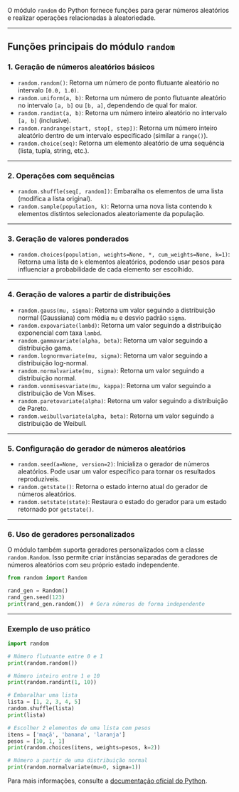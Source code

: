 O módulo `random` do Python fornece funções para gerar números aleatórios e realizar operações relacionadas à aleatoriedade.

---

## **Funções principais do módulo `random`**

### **1. Geração de números aleatórios básicos**
- `random.random()`: Retorna um número de ponto flutuante aleatório no intervalo `[0.0, 1.0)`.
- `random.uniform(a, b)`: Retorna um número de ponto flutuante aleatório no intervalo `[a, b]` ou `[b, a]`, dependendo de qual for maior.
- `random.randint(a, b)`: Retorna um número inteiro aleatório no intervalo `[a, b]` (inclusive).
- `random.randrange(start, stop[, step])`: Retorna um número inteiro aleatório dentro de um intervalo especificado (similar a `range()`).
- `random.choice(seq)`: Retorna um elemento aleatório de uma sequência (lista, tupla, string, etc.).

---

### **2. Operações com sequências**
- `random.shuffle(seq[, random])`: Embaralha os elementos de uma lista (modifica a lista original).
- `random.sample(population, k)`: Retorna uma nova lista contendo `k` elementos distintos selecionados aleatoriamente da população.

---

### **3. Geração de valores ponderados**
- `random.choices(population, weights=None, *, cum_weights=None, k=1)`: Retorna uma lista de `k` elementos aleatórios, podendo usar pesos para influenciar a probabilidade de cada elemento ser escolhido.

---

### **4. Geração de valores a partir de distribuições**
- `random.gauss(mu, sigma)`: Retorna um valor seguindo a distribuição normal (Gaussiana) com média `mu` e desvio padrão `sigma`.
- `random.expovariate(lambd)`: Retorna um valor seguindo a distribuição exponencial com taxa `lambd`.
- `random.gammavariate(alpha, beta)`: Retorna um valor seguindo a distribuição gama.
- `random.lognormvariate(mu, sigma)`: Retorna um valor seguindo a distribuição log-normal.
- `random.normalvariate(mu, sigma)`: Retorna um valor seguindo a distribuição normal.
- `random.vonmisesvariate(mu, kappa)`: Retorna um valor seguindo a distribuição de Von Mises.
- `random.paretovariate(alpha)`: Retorna um valor seguindo a distribuição de Pareto.
- `random.weibullvariate(alpha, beta)`: Retorna um valor seguindo a distribuição de Weibull.
  
---

### **5. Configuração do gerador de números aleatórios**
- `random.seed(a=None, version=2)`: Inicializa o gerador de números aleatórios. Pode usar um valor específico para tornar os resultados reproduzíveis.
- `random.getstate()`: Retorna o estado interno atual do gerador de números aleatórios.
- `random.setstate(state)`: Restaura o estado do gerador para um estado retornado por `getstate()`.

---

### **6. Uso de geradores personalizados**
O módulo também suporta geradores personalizados com a classe `random.Random`. Isso permite criar instâncias separadas de geradores de números aleatórios com seu próprio estado independente.

```python
from random import Random

rand_gen = Random()
rand_gen.seed(123)
print(rand_gen.random())  # Gera números de forma independente
```

---

### **Exemplo de uso prático**

```python
import random

# Número flutuante entre 0 e 1
print(random.random())

# Número inteiro entre 1 e 10
print(random.randint(1, 10))

# Embaralhar uma lista
lista = [1, 2, 3, 4, 5]
random.shuffle(lista)
print(lista)

# Escolher 2 elementos de uma lista com pesos
itens = ['maçã', 'banana', 'laranja']
pesos = [10, 1, 1]
print(random.choices(itens, weights=pesos, k=2))

# Número a partir de uma distribuição normal
print(random.normalvariate(mu=0, sigma=1))
```

Para mais informações, consulte a [documentação oficial do Python](https://docs.python.org/3/library/random.html).